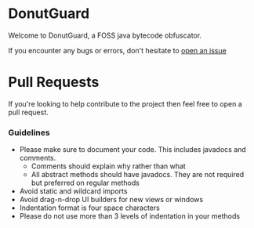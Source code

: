 # DonutGuard
Welcome to DonutGuard, a FOSS java bytecode obfuscator. 

If you encounter any bugs or errors, don't hesitate to [open an issue](https://github.com/DistastefulBannock/DonutGuard/issues)

# Pull Requests
If you're looking to help contribute to the project then feel free to open a pull request.

### Guidelines
 - Please make sure to document your code. This includes javadocs and comments.
    - Comments should explain why rather than what
    - All abstract methods should have javadocs. They are not required but preferred on regular methods
 - Avoid static and wildcard imports
 - Avoid drag-n-drop UI builders for new views or windows
 - Indentation format is four space characters
 - Please do not use more than 3 levels of indentation in your methods
